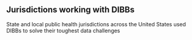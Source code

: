 ---
---
## Jurisdictions working with DIBBs

State and local public health jurisdictions across the United States used DIBBs to solve their toughest data challenges